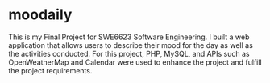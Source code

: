 # moodaily
This is my Final Project for SWE6623 Software Engineering. I built a web application that 
allows users to describe their mood for the day as well as the activities conducted.
For this project, PHP, MySQL, and APIs such as OpenWeatherMap and Calendar were used to
enhance the project and fulfill the project requirements.
